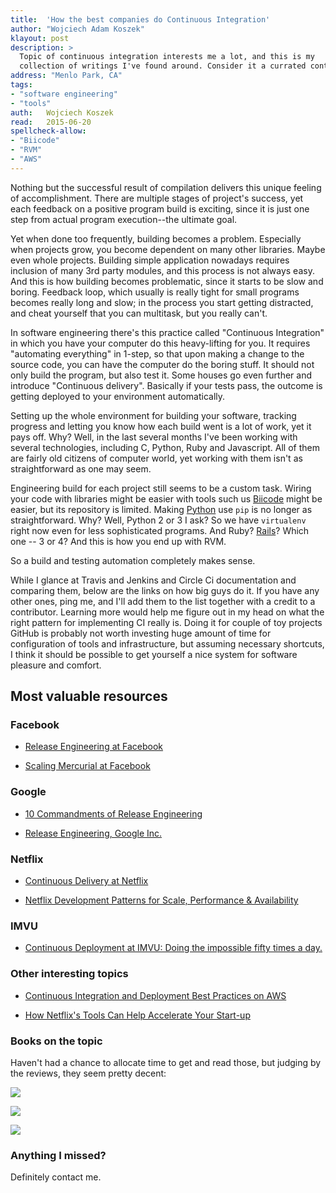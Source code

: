 ```yaml
---
title:	'How the best companies do Continuous Integration'
author: "Wojciech Adam Koszek"
klayout: post
description: >
  Topic of continuous integration interests me a lot, and this is my
  collection of writings I've found around. Consider it a currated content.
address: "Menlo Park, CA"
tags:
- "software engineering"
- "tools"
auth:	Wojciech Koszek
read:	2015-06-20
spellcheck-allow:
- "Biicode"
- "RVM"
- "AWS"
---
```


Nothing but the successful result of compilation delivers this unique
feeling of accomplishment. There are multiple stages of project's success,
yet each feedback on a positive program build is exciting, since it is just one
step from actual program execution--the ultimate goal.

Yet when done too frequently, building becomes a problem. Especially when
projects grow, you become dependent on many other libraries. Maybe even
whole projects. Building simple application nowadays requires inclusion of
many 3rd party modules, and this process is not always easy.
And this is how building becomes problematic, since
it starts to be slow and boring. Feedback loop, which usually is really
tight for small programs becomes really long and slow; in the process you start
getting distracted, and cheat yourself that you can multitask, but you
really can't.

In software engineering there's this practice called "Continuous
Integration" in which you have your computer do this heavy-lifting for you.
It requires "automating everything" in 1-step, so that upon making a change
to the source code, you can have the computer do the boring stuff. It should
not only build the program, but also test it. Some houses go even further
and introduce "Continuous delivery". Basically if your tests pass, the
outcome is getting deployed to your environment automatically.

Setting up the whole environment for building your software,
tracking progress and letting you know how each build went is a lot of work,
yet it pays off. Why? Well, in the last several months I've been working
with several technologies, including C, Python, Ruby and Javascript. All of
them are fairly old citizens of computer world, yet working with them isn't
as straightforward as one may seem. 

Engineering build for each project still seems to be a custom task. Wiring
your code with libraries might be easier with tools such us
[Biicode](https://www.biicode.com/)
might be easier, but its repository is
limited. Making
[Python](http://www.python.org)
use ``pip`` is no longer as
straightforward. Why?  Well, Python 2 or 3 I ask? So we have ``virtualenv``
right now even for less sophisticated programs. And Ruby?
[Rails](http://rubyonrails.org)?
Which one -- 3 or 4? And this is how you
end up with RVM.

So a build and testing automation
completely makes sense.

While I glance at Travis and Jenkins and Circle Ci documentation and
comparing them, below are the links on how big guys do it. If you have any
other ones, ping me, and I'll add them to the list together with a credit
to a contributor. Learning more would help me figure out in my head on what the right
pattern for implementing CI really is. Doing it for couple of toy projects
GitHub is probably not worth investing huge amount of time for configuration
of tools and infrastructure, but assuming necessary shortcuts, I think it
should be possible to get yourself a nice system for software pleasure and
comfort.

## Most valuable resources

### Facebook

- [Release Engineering at Facebook](http://arstechnica.com/business/2012/04/exclusive-a-behind-the-scenes-look-at-facebook-release-engineering/)

- [Scaling Mercurial at Facebook](https://code.facebook.com/posts/218678814984400/scaling-mercurial-at-facebook/)


### Google

- [10 Commandments of Release Engineering](https://www.usenix.org/conference/lisa10/10-commandments-release-engineering)

- [Release Engineering, Google Inc.](https://www.youtube.com/watch?v=RNMjYV_UsQ8)

### Netflix

- [Continuous Delivery at Netflix](https://www.youtube.com/watch?v=7oEvlcUMqpE)

- [Netflix Development Patterns for Scale, Performance & Availability](https://www.youtube.com/watch?v=jCanhyFDopQ)

### IMVU

- [Continuous Deployment at IMVU: Doing the impossible fifty times a day.](http://timothyfitz.com/2009/02/10/continuous-deployment-at-imvu-doing-the-impossible-fifty-times-a-day/)

### Other interesting topics

- [Continuous Integration and Deployment Best Practices on AWS](https://www.youtube.com/watch?v=KOJUEioYJcM)

- [How Netflix's Tools Can Help Accelerate Your Start-up](https://www.youtube.com/watch?v=apD7Ovl85vE)

### Books on the topic

Haven't had a chance to allocate time to get and read those, but judging by
the reviews, they seem pretty decent:

<a href="http://www.amazon.com/gp/product/0321601912/ref=as_li_tl?ie=UTF8&camp=1789&creative=390957&creativeASIN=0321601912&linkCode=as2&tag=wkoszek-20&linkId=2QY7PRVHDFVTPRXH"><img border="0" src="http://ws-na.amazon-adsystem.com/widgets/q?_encoding=UTF8&ASIN=0321601912&Format=_SL160_&ID=AsinImage&MarketPlace=US&ServiceVersion=20070822&WS=1&tag=wkoszek-20" ></a><img src="http://ir-na.amazon-adsystem.com/e/ir?t=wkoszek-20&l=as2&o=1&a=0321601912" width="1" height="1" border="0" alt="" style="border:none !important; margin:0px !important;" />

<a href="http://www.amazon.com/gp/product/0321336380/ref=as_li_tl?ie=UTF8&camp=1789&creative=390957&creativeASIN=0321336380&linkCode=as2&tag=wkoszek-20&linkId=A5O2VUJJPMSFBHY2"><img border="0" src="http://ws-na.amazon-adsystem.com/widgets/q?_encoding=UTF8&ASIN=0321336380&Format=_SL160_&ID=AsinImage&MarketPlace=US&ServiceVersion=20070822&WS=1&tag=wkoszek-20" ></a><img src="http://ir-na.amazon-adsystem.com/e/ir?t=wkoszek-20&l=as2&o=1&a=0321336380" width="1" height="1" border="0" alt="" style="border:none !important; margin:0px !important;" />

<a href="http://www.amazon.com/gp/product/0321821726/ref=as_li_tl?ie=UTF8&camp=1789&creative=390957&creativeASIN=0321821726&linkCode=as2&tag=wkoszek-20&linkId=V2W3QJJWRQKZ7YM2"><img border="0" src="http://ws-na.amazon-adsystem.com/widgets/q?_encoding=UTF8&ASIN=0321821726&Format=_SL160_&ID=AsinImage&MarketPlace=US&ServiceVersion=20070822&WS=1&tag=wkoszek-20" ></a><img src="http://ir-na.amazon-adsystem.com/e/ir?t=wkoszek-20&l=as2&o=1&a=0321821726" width="1" height="1" border="0" alt="" style="border:none !important; margin:0px !important;" />

### Anything I missed?

Definitely contact me.
